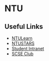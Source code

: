 # NTU



## Useful Links

- [NTULearn](https://ntulearn.ntu.edu.sg/)
- [NTUSTARS](https://wish.wis.ntu.edu.sg/pls/webexe/ldap_login.login?w_url=https://wish.wis.ntu.edu.sg/pls/webexe/aus_stars_planner.main)
- [Student Intranet](https://entuedu.sharepoint.com/sites/Student)
- [SCSE Club](https://linktr.ee/scseclub)

